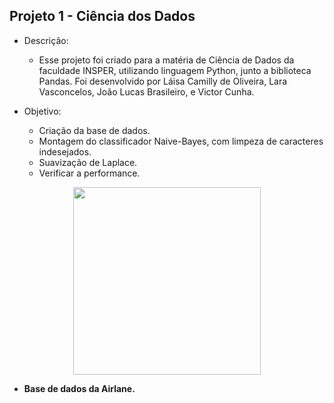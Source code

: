 ## Projeto 1 - Ciência dos Dados
* Descrição:
	- Esse projeto foi criado para a matéria de Ciência de Dados da faculdade INSPER, utilizando linguagem Python, junto a biblioteca Pandas. Foi desenvolvido por Láisa Camilly de Oliveira, Lara Vasconcelos, João Lucas Brasileiro, e Victor Cunha.

* Objetivo:
	-  Criação da base de dados.
	- Montagem do  classificador Naive-Bayes, com limpeza de caracteres indesejados.
	- Suavização de Laplace.
	- Verificar a performance.

<center>
<img  src = "https://fastcompanybrasil.com/wp-content/webp-express/webp-images/uploads/2024/01/aviao-eletrico.jpg.webp" witdh = "500" height= "300">
</center>


- <strong> Base de dados da Airlane.</strongBom>

